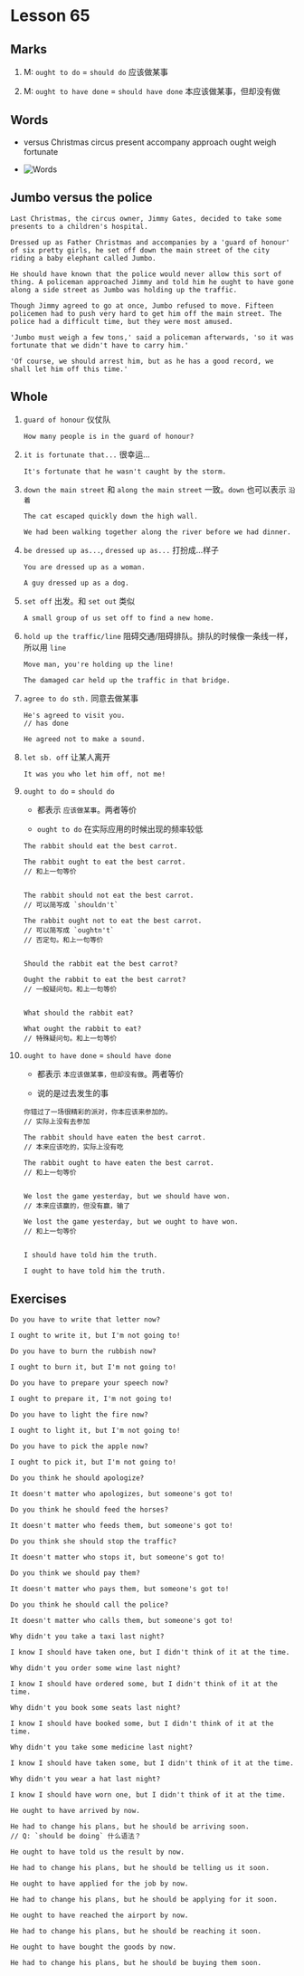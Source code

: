# Lesson 65

## Marks

1. M: `ought to do` = `should do` 应该做某事

2. M: `ought to have done` = `should have done` 本应该做某事，但却没有做

## Words

- versus Christmas circus present accompany approach ought weigh fortunate

- ![Words](../../../Images/Part2/07/words-65.png)

## Jumbo versus the police

```
Last Christmas, the circus owner, Jimmy Gates, decided to take some presents to a children's hospital.

Dressed up as Father Christmas and accompanies by a 'guard of honour' of six pretty girls, he set off down the main street of the city riding a baby elephant called Jumbo.

He should have known that the police would never allow this sort of thing. A policeman approached Jimmy and told him he ought to have gone along a side street as Jumbo was holding up the traffic.

Though Jimmy agreed to go at once, Jumbo refused to move. Fifteen policemen had to push very hard to get him off the main street. The police had a difficult time, but they were most amused.

'Jumbo must weigh a few tons,' said a policeman afterwards, 'so it was fortunate that we didn't have to carry him.'

'Of course, we should arrest him, but as he has a good record, we shall let him off this time.'
```

## Whole

1. `guard of honour` 仪仗队

   ```
   How many people is in the guard of honour?
   ```

2. `it is fortunate that...` 很幸运...

   ```
   It's fortunate that he wasn't caught by the storm.
   ```

3. `down the main street` 和 `along the main street` 一致。`down` 也可以表示 `沿着`

   ```
   The cat escaped quickly down the high wall.

   We had been walking together along the river before we had dinner.
   ```

4. `be dressed up as...`, `dressed up as...` 打扮成...样子

   ```
   You are dressed up as a woman.

   A guy dressed up as a dog.
   ```

5. `set off` 出发。和 `set out` 类似

   ```
   A small group of us set off to find a new home.
   ```

6. `hold up the traffic/line` 阻碍交通/阻碍排队。排队的时候像一条线一样，所以用 `line`

   ```
   Move man, you're holding up the line!

   The damaged car held up the traffic in that bridge.
   ```

7. `agree to do sth.` 同意去做某事

   ```
   He's agreed to visit you.
   // has done

   He agreed not to make a sound.
   ```

8. `let sb. off` 让某人离开

   ```
   It was you who let him off, not me!
   ```

9. `ought to do` = `should do`

   - 都表示 `应该做某事`。两者等价

   - `ought to do` 在实际应用的时候出现的频率较低

   ```
   The rabbit should eat the best carrot.

   The rabbit ought to eat the best carrot.
   // 和上一句等价


   The rabbit should not eat the best carrot.
   // 可以简写成 `shouldn't`

   The rabbit ought not to eat the best carrot.
   // 可以简写成 `oughtn't`
   // 否定句。和上一句等价


   Should the rabbit eat the best carrot?

   Ought the rabbit to eat the best carrot?
   // 一般疑问句。和上一句等价


   What should the rabbit eat?

   What ought the rabbit to eat?
   // 特殊疑问句。和上一句等价
   ```

10. `ought to have done` = `should have done`

    - 都表示 `本应该做某事，但却没有做`。两者等价

    - 说的是过去发生的事

    ```
    你错过了一场很精彩的派对，你本应该来参加的。
    // 实际上没有去参加
    ```

    ```
    The rabbit should have eaten the best carrot.
    // 本来应该吃的，实际上没有吃

    The rabbit ought to have eaten the best carrot.
    // 和上一句等价


    We lost the game yesterday, but we should have won.
    // 本来应该赢的，但没有赢，输了

    We lost the game yesterday, but we ought to have won.
    // 和上一句等价


    I should have told him the truth.

    I ought to have told him the truth.
    ```

## Exercises

```
Do you have to write that letter now?

I ought to write it, but I'm not going to!
```

```
Do you have to burn the rubbish now?

I ought to burn it, but I'm not going to!
```

```
Do you have to prepare your speech now?

I ought to prepare it, I'm not going to!
```

```
Do you have to light the fire now?

I ought to light it, but I'm not going to!
```

```
Do you have to pick the apple now?

I ought to pick it, but I'm not going to!
```

```
Do you think he should apologize?

It doesn't matter who apologizes, but someone's got to!
```

```
Do you think he should feed the horses?

It doesn't matter who feeds them, but someone's got to!
```

```
Do you think she should stop the traffic?

It doesn't matter who stops it, but someone's got to!
```

```
Do you think we should pay them?

It doesn't matter who pays them, but someone's got to!
```

```
Do you think he should call the police?

It doesn't matter who calls them, but someone's got to!
```

```
Why didn't you take a taxi last night?

I know I should have taken one, but I didn't think of it at the time.
```

```
Why didn't you order some wine last night?

I know I should have ordered some, but I didn't think of it at the time.
```

```
Why didn't you book some seats last night?

I know I should have booked some, but I didn't think of it at the time.
```

```
Why didn't you take some medicine last night?

I know I should have taken some, but I didn't think of it at the time.
```

```
Why didn't you wear a hat last night?

I know I should have worn one, but I didn't think of it at the time.
```

```
He ought to have arrived by now.

He had to change his plans, but he should be arriving soon.
// Q: `should be doing` 什么语法？
```

```
He ought to have told us the result by now.

He had to change his plans, but he should be telling us it soon.
```

```
He ought to have applied for the job by now.

He had to change his plans, but he should be applying for it soon.
```

```
He ought to have reached the airport by now.

He had to change his plans, but he should be reaching it soon.
```

```
He ought to have bought the goods by now.

He had to change his plans, but he should be buying them soon.
```
